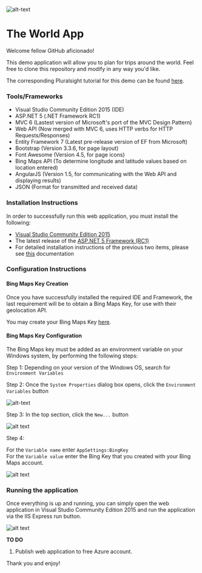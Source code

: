 ![alt-text](http://www.clarity-ventures.com/portals/0/images/resources/dotnetlogo.png "ASP.NET Logo")

# The World App

Welcome fellow GitHub aficionado!

This demo application will allow you to plan for trips around the world.  Feel free to clone this repository and modify in any way you'd like.

The corresponding Pluralsight tutorial for this demo can be found [here](https://app.pluralsight.com/library/courses/aspdotnet-5-ef7-bootstrap-angular-web-app/table-of-contents).

### Tools/Frameworks
* Visual Studio Community Edition 2015 (IDE)
* ASP.NET 5 (.NET Framework RC1)
* MVC 6 (Lastest version of Microsoft's port of the MVC Design Pattern)
* Web API (Now merged with MVC 6, uses HTTP verbs for HTTP Requests/Responses)
* Entity Framework 7 (Latest pre-release version of EF from Microsoft)
* Bootstrap (Version 3.3.6, for page layout)
* Font Awesome (Version 4.5, for page icons)
* Bing Maps API (To determine longitude and latitude values based on location entered)
* AngularJS (Version 1.5, for communicating with the Web API and displaying results)
* JSON (Format for transmitted and received data)

### Installation Instructions

In order to successfully run this web application, you must install the following:
* [Visual Studio Community Edition 2015](https://www.visualstudio.com/en-us/products/visual-studio-community-vs.aspx)
* The latest release of the [ASP.NET 5 Framework (RC1)](https://go.microsoft.com/fwlink/?LinkId=627627)
* For detailed installation instructions of the previous two items, please see [this](http://docs.asp.net/en/latest/getting-started/installing-on-windows.html) documentation

### Configuration Instructions
#### Bing Maps Key Creation
Once you have successfully installed the required IDE and Framework, the last requirement will be to obtain a Bing Maps Key, for use with their geolocation API.

You may create your Bing Maps Key [here](https://www.bingmapsportal.com/).

#### Bing Maps Key Configuration
The Bing Maps key must be added as an environment variable on your Windows system, by performing the following steps:

Step 1: Depending on your version of the Windows OS, search for `Environment Variables`

Step 2: Once the `System Properties` dialog box opens, click the `Environment Variables` button

![alt-text](http://www.jasonpriddy.com/images/SystemProperties.png "System Properties")

Step 3: In the top section, click the `New...` button

![alt text](http://www.jasonpriddy.com/images/EnvironmentVariables.png "Environment Variables")

Step 4:

For the `Variable name` enter `AppSettings:BingKey`   
For the `Variable value` enter the Bing Key that you created with your Bing Maps account.

![alt text](http://www.jasonpriddy.com/images/EnvironmentVariablesValues.png "Environment Variables Values")

### Running the application

Once everything is up and running, you can simply open the web application in Visual Studio Community Edition 2015 and run the application via the IIS Express run button.

![alt text](http://www.jasonpriddy.com/images/IISExpressButton.png "IIS Express Run Button")

**TO DO**

1. Publish web application to free Azure account.

Thank you and enjoy!